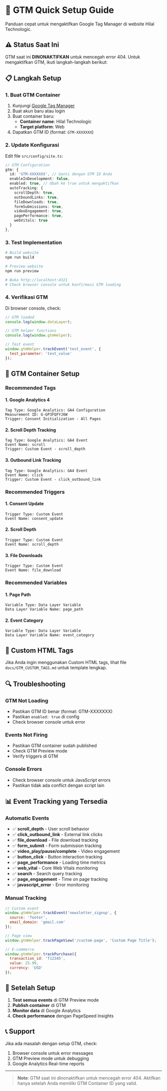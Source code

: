 # 🚀 GTM Quick Setup Guide

Panduan cepat untuk mengaktifkan Google Tag Manager di website Hilal Technologic.

## ⚠️ Status Saat Ini

GTM saat ini **DINONAKTIFKAN** untuk mencegah error 404. Untuk mengaktifkan GTM, ikuti langkah-langkah berikut:

## 📋 Langkah Setup

### 1. Buat GTM Container

1. Kunjungi [Google Tag Manager](https://tagmanager.google.com/)
2. Buat akun baru atau login
3. Buat container baru:
   - **Container name**: Hilal Technologic
   - **Target platform**: Web
4. Dapatkan GTM ID (format: `GTM-XXXXXXX`)

### 2. Update Konfigurasi

Edit file `src/config/site.ts`:

```typescript
// GTM Configuration
gtm: {
  id: 'GTM-XXXXXXX', // Ganti dengan GTM ID Anda
  enableInDevelopment: false,
  enabled: true, // Ubah ke true untuk mengaktifkan
  autoTracking: {
    scrollDepth: true,
    outboundLinks: true,
    fileDownloads: true,
    formSubmissions: true,
    videoEngagement: true,
    pagePerformance: true,
    webVitals: true
  }
},
```

### 3. Test Implementation

```bash
# Build website
npm run build

# Preview website
npm run preview

# Buka http://localhost:4321
# Check browser console untuk konfirmasi GTM loading
```

### 4. Verifikasi GTM

Di browser console, check:

```javascript
// GTM loaded
console.log(window.dataLayer);

// GTM helper functions
console.log(window.gtmHelper);

// Test event
window.gtmHelper.trackEvent('test_event', {
  test_parameter: 'test_value'
});
```

## 🎯 GTM Container Setup

### Recommended Tags

#### 1. Google Analytics 4
```
Tag Type: Google Analytics: GA4 Configuration
Measurement ID: G-GP3FQFYJ6W
Trigger: Consent Initialization - All Pages
```

#### 2. Scroll Depth Tracking
```
Tag Type: Google Analytics: GA4 Event
Event Name: scroll
Trigger: Custom Event - scroll_depth
```

#### 3. Outbound Link Tracking
```
Tag Type: Google Analytics: GA4 Event
Event Name: click
Trigger: Custom Event - click_outbound_link
```

### Recommended Triggers

#### 1. Consent Update
```
Trigger Type: Custom Event
Event Name: consent_update
```

#### 2. Scroll Depth
```
Trigger Type: Custom Event
Event Name: scroll_depth
```

#### 3. File Downloads
```
Trigger Type: Custom Event
Event Name: file_download
```

### Recommended Variables

#### 1. Page Path
```
Variable Type: Data Layer Variable
Data Layer Variable Name: page_path
```

#### 2. Event Category
```
Variable Type: Data Layer Variable
Data Layer Variable Name: event_category
```

## 🔧 Custom HTML Tags

Jika Anda ingin menggunakan Custom HTML tags, lihat file `docs/GTM_CUSTOM_TAGS.md` untuk template lengkap.

## 🔍 Troubleshooting

### GTM Not Loading
- Pastikan GTM ID benar (format: GTM-XXXXXXX)
- Pastikan `enabled: true` di config
- Check browser console untuk error

### Events Not Firing
- Pastikan GTM container sudah published
- Check GTM Preview mode
- Verify triggers di GTM

### Console Errors
- Check browser console untuk JavaScript errors
- Pastikan tidak ada conflict dengan script lain

## 📊 Event Tracking yang Tersedia

### Automatic Events
- ✅ **scroll_depth** - User scroll behavior
- ✅ **click_outbound_link** - External link clicks
- ✅ **file_download** - File download tracking
- ✅ **form_submit** - Form submission tracking
- ✅ **video_play/pause/complete** - Video engagement
- ✅ **button_click** - Button interaction tracking
- ✅ **page_performance** - Loading time metrics
- ✅ **web_vital** - Core Web Vitals monitoring
- ✅ **search** - Search query tracking
- ✅ **page_engagement** - Time on page tracking
- ✅ **javascript_error** - Error monitoring

### Manual Tracking
```javascript
// Custom event
window.gtmHelper.trackEvent('newsletter_signup', {
  source: 'footer',
  email_domain: 'gmail.com'
});

// Page view
window.gtmHelper.trackPageView('/custom-page', 'Custom Page Title');

// E-commerce
window.gtmHelper.trackPurchase({
  transaction_id: 'T12345',
  value: 25.99,
  currency: 'USD'
});
```

## 🎉 Setelah Setup

1. **Test semua events** di GTM Preview mode
2. **Publish container** di GTM
3. **Monitor data** di Google Analytics
4. **Check performance** dengan PageSpeed Insights

## 📞 Support

Jika ada masalah dengan setup GTM, check:
1. Browser console untuk error messages
2. GTM Preview mode untuk debugging
3. Google Analytics Real-time reports

---

> **Note**: GTM saat ini dinonaktifkan untuk mencegah error 404. Aktifkan hanya setelah Anda memiliki GTM Container ID yang valid.
